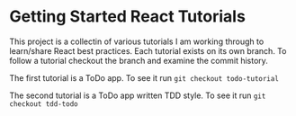 # Getting Started React Tutorials

This project is a collectin of various tutorials I am working through to learn/share 
React best practices. Each tutorial exists on its own branch. To follow a tutorial 
checkout the branch and examine the commit history.

The first tutorial is a ToDo app. To see it run
`git checkout todo-tutorial`

The second tutorial is a ToDo app written TDD style. To see it run
`git checkout tdd-todo`
